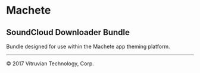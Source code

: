 # Machete

## SoundCloud Downloader Bundle

Bundle designed for use within the Machete app theming platform.

---

© 2017 Vitruvian Technology, Corp.
